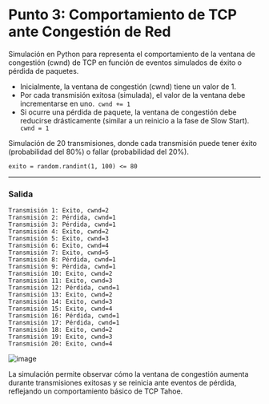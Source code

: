 # Punto 3: Comportamiento de TCP ante Congestión de Red

Simulación en Python para representa el comportamiento de la ventana de congestión (cwnd) de TCP en función de eventos simulados de éxito o pérdida de paquetes.

- Inicialmente, la ventana de congestión (cwnd) tiene un valor de 1.
- Por cada transmisión exitosa (simulada), el valor de la ventana debe incrementarse en uno.<code> cwnd += 1 </code>
- Si ocurre una pérdida de paquete, la ventana de congestión debe reducirse drásticamente (similar a un reinicio a la fase de Slow Start). <code> cwnd = 1 </code>

Simulación de 20 transmisiones, donde cada transmisión puede tener éxito (probabilidad del 80%) o fallar (probabilidad del 20%).

    exito = random.randint(1, 100) <= 80 

  
---
### Salida 

    Transmisión 1: Exito, cwnd=2
    Transmisión 2: Pérdida, cwnd=1
    Transmisión 3: Pérdida, cwnd=1
    Transmisión 4: Exito, cwnd=2
    Transmisión 5: Exito, cwnd=3
    Transmisión 6: Exito, cwnd=4
    Transmisión 7: Exito, cwnd=5
    Transmisión 8: Pérdida, cwnd=1
    Transmisión 9: Pérdida, cwnd=1
    Transmisión 10: Exito, cwnd=2
    Transmisión 11: Exito, cwnd=3
    Transmisión 12: Pérdida, cwnd=1
    Transmisión 13: Exito, cwnd=2
    Transmisión 14: Exito, cwnd=3
    Transmisión 15: Exito, cwnd=4
    Transmisión 16: Pérdida, cwnd=1
    Transmisión 17: Pérdida, cwnd=1
    Transmisión 18: Exito, cwnd=2
    Transmisión 19: Exito, cwnd=3
    Transmisión 20: Exito, cwnd=4

![image](https://github.com/user-attachments/assets/6b3718e6-dba1-4877-ab0c-e55b55946cf5)


La simulación permite observar cómo la ventana de congestión aumenta durante transmisiones exitosas y se reinicia ante eventos de pérdida, reflejando un comportamiento básico de TCP Tahoe.
